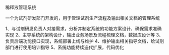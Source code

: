 稀释液管理系统

一个为试剂研发部门开发的，用于管理试剂生产流程及输出相关文档的管理系统

1、与试剂研发负责人对接需求，分析并制定系统的功能方案设计，确保需求准确实现
2、主导系统的架构设计，输出业务场景及流程梳理文档，数据库设计等
3、负责后端功能接口实现，系统部署上线与维护
4、维护输出相关指导文档，给试剂部门进行使用培训指导
5、系统功能持续迭代扩展，代码优化
